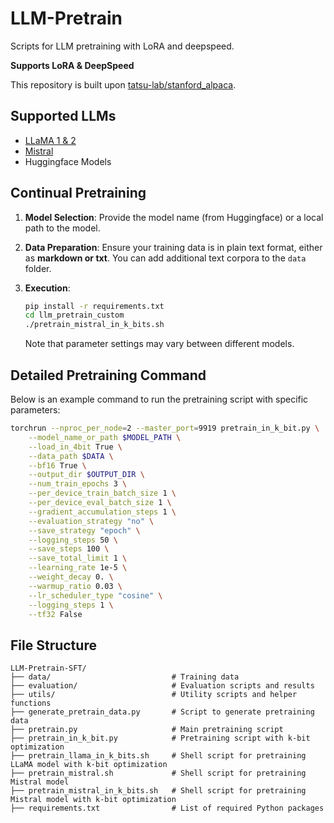 # LLM-Pretrain

Scripts for LLM pretraining with LoRA and deepspeed.

**Supports LoRA & DeepSpeed**

This repository is built upon [tatsu-lab/stanford_alpaca](https://github.com/tatsu-lab/stanford_alpaca).

## Supported LLMs

- [LLaMA 1 & 2](https://huggingface.co/meta-llama)
- [Mistral](https://huggingface.co/mistralai)
- Huggingface Models

## Continual Pretraining

1. **Model Selection**: Provide the model name (from Huggingface) or a local path to the model.

2. **Data Preparation**: Ensure your training data is in plain text format, either as **markdown or txt**. You can add additional text corpora to the `data` folder.

3. **Execution**:

    ```sh
    pip install -r requirements.txt
    cd llm_pretrain_custom
    ./pretrain_mistral_in_k_bits.sh
    ```

    Note that parameter settings may vary between different models.

## Detailed Pretraining Command

Below is an example command to run the pretraining script with specific parameters:

```sh
torchrun --nproc_per_node=2 --master_port=9919 pretrain_in_k_bit.py \
    --model_name_or_path $MODEL_PATH \
    --load_in_4bit True \
    --data_path $DATA \
    --bf16 True \
    --output_dir $OUTPUT_DIR \
    --num_train_epochs 3 \
    --per_device_train_batch_size 1 \
    --per_device_eval_batch_size 1 \
    --gradient_accumulation_steps 1 \
    --evaluation_strategy "no" \
    --save_strategy "epoch" \
    --logging_steps 50 \
    --save_steps 100 \
    --save_total_limit 1 \
    --learning_rate 1e-5 \
    --weight_decay 0. \
    --warmup_ratio 0.03 \
    --lr_scheduler_type "cosine" \
    --logging_steps 1 \
    --tf32 False

```

## File Structure

```
LLM-Pretrain-SFT/
├── data/                           # Training data
├── evaluation/                     # Evaluation scripts and results
├── utils/                          # Utility scripts and helper functions
├── generate_pretrain_data.py       # Script to generate pretraining data
├── pretrain.py                     # Main pretraining script
├── pretrain_in_k_bit.py            # Pretraining script with k-bit optimization
├── pretrain_llama_in_k_bits.sh     # Shell script for pretraining LLaMA model with k-bit optimization
├── pretrain_mistral.sh             # Shell script for pretraining Mistral model
├── pretrain_mistral_in_k_bits.sh   # Shell script for pretraining Mistral model with k-bit optimization
├── requirements.txt                # List of required Python packages

```
